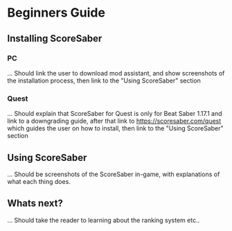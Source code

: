 # Beginners Guide

## Installing ScoreSaber
### PC
... Should link the user to download mod assistant, and show screenshots of the installation process, then link to the "Using ScoreSaber" section
### Quest

... Should explain that ScoreSaber for Quest is only for Beat Saber 1.17.1 and link to a downgrading guide, after that link to https://scoresaber.com/quest which guides the user on how to install, then link to the "Using ScoreSaber" section

## Using ScoreSaber

... Should be screenshots of the ScoreSaber in-game, with explanations of what each thing does.

## Whats next?

... Should take the reader to learning about the ranking system etc..